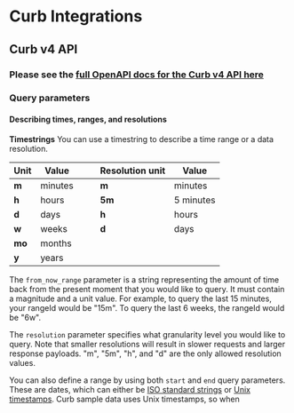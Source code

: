 # Curb Integrations

## Curb v4 API

### Please see the [full OpenAPI docs for the Curb v4 API here](https://curb-v2.github.io/third-party-app-integration/index.html)

### Query parameters

#### Describing times, ranges, and resolutions

__Timestrings__ 
You can use a timestring to describe a time range or a data resolution.

Unit | Value | | | Resolution unit | Value
--- | --- | --- | --- | --- | ---
__m__ | minutes | | | __m__ | minutes
__h__ | hours | | | __5m__ | 5 minutes
__d__ | days | | | __h__ | hours
__w__ | weeks | | | __d__ | days
__mo__ | months
__y__ | years

The `from_now_range` parameter is a string representing the amount of time back from the present moment that you would like to query. It must contain a magnitude and a unit value. For example, to query the last 15 minutes, your rangeId would be "15m". To query the last 6 weeks, the rangeId would be "6w".

The `resolution` parameter specifies what granularity level you would like to query. Note that smaller resolutions will result in slower requests and larger response payloads. "m", "5m", "h", and "d" are the only allowed resolution values.

You can also define a range by using both `start` and `end` query parameters.  These are dates, which can either be [ISO standard strings](https://en.wikipedia.org/wiki/ISO_8601) or [Unix timestamps](https://en.wikipedia.org/wiki/Unix_time).  Curb sample data uses Unix timestamps, so when 
